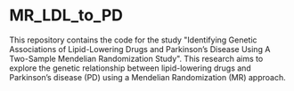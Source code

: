 # MR_LDL_to_PD
This repository contains the code for the study "Identifying Genetic Associations of Lipid-Lowering Drugs and Parkinson’s Disease Using A Two-Sample Mendelian Randomization Study". This research aims to explore the genetic relationship between lipid-lowering drugs and Parkinson’s disease (PD) using a Mendelian Randomization (MR) approach.


